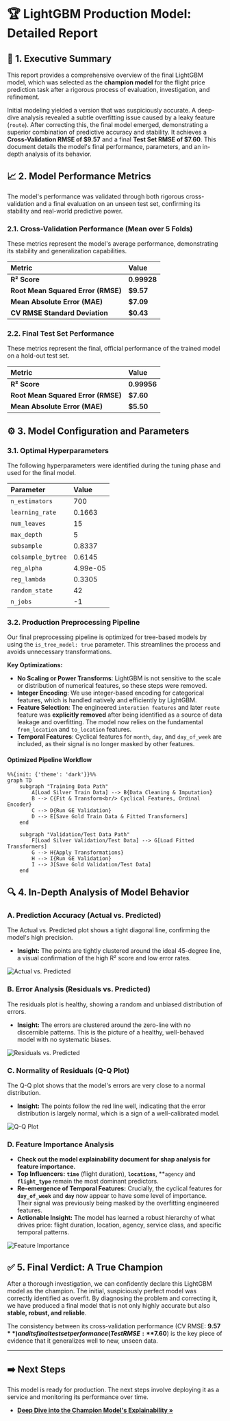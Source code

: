 # 🏆 LightGBM Production Model: Detailed Report

## 📝 1. Executive Summary

This report provides a comprehensive overview of the final LightGBM model, which was selected as the **champion model** for the flight price prediction task after a rigorous process of evaluation, investigation, and refinement.

Initial modeling yielded a version that was suspiciously accurate. A deep-dive analysis revealed a subtle overfitting issue caused by a leaky feature (`route`). After correcting this, the final model emerged, demonstrating a superior combination of predictive accuracy and stability. It achieves a **Cross-Validation RMSE of $9.57** and a final **Test Set RMSE of $7.60**. This document details the model's final performance, parameters, and an in-depth analysis of its behavior.

## 📈 2. Model Performance Metrics

The model's performance was validated through both rigorous cross-validation and a final evaluation on an unseen test set, confirming its stability and real-world predictive power.

### 2.1. Cross-Validation Performance (Mean over 5 Folds)

These metrics represent the model's average performance, demonstrating its stability and generalization capabilities.

| Metric                             | Value       |
| :--------------------------------- | :---------- |
| **R² Score**                       | **0.99928** |
| **Root Mean Squared Error (RMSE)** | **$9.57**   |
| **Mean Absolute Error (MAE)**      | **$7.09**   |
| **CV RMSE Standard Deviation**     | **$0.43**   |

### 2.2. Final Test Set Performance

These metrics represent the final, official performance of the trained model on a hold-out test set.

| Metric                             | Value       |
| :--------------------------------- | :---------- |
| **R² Score**                       | **0.99956** |
| **Root Mean Squared Error (RMSE)** | **$7.60**   |
| **Mean Absolute Error (MAE)**      | **$5.50**   |

## ⚙️ 3. Model Configuration and Parameters

### 3.1. Optimal Hyperparameters

The following hyperparameters were identified during the tuning phase and used for the final model.

| Parameter          | Value    |
| :----------------- | :------- |
| `n_estimators`     | 700      |
| `learning_rate`    | 0.1663   |
| `num_leaves`       | 15       |
| `max_depth`        | 5        |
| `subsample`        | 0.8337   |
| `colsample_bytree` | 0.6145   |
| `reg_alpha`        | 4.99e-05 |
| `reg_lambda`       | 0.3305   |
| `random_state`     | 42       |
| `n_jobs`           | -1       |

### 3.2. Production Preprocessing Pipeline

Our final preprocessing pipeline is optimized for tree-based models by using the `is_tree_model: true` parameter. This streamlines the process and avoids unnecessary transformations.

**Key Optimizations:**

-   **No Scaling or Power Transforms**: LightGBM is not sensitive to the scale or distribution of numerical features, so these steps were removed.
-   **Integer Encoding**: We use integer-based encoding for categorical features, which is handled natively and efficiently by LightGBM.
-   **Feature Selection**: The engineered `interation features` and later `route` feature was **explicitly removed** after being identified as a source of data leakage and overfitting. The model now relies on the fundamental `from_location` and `to_location` features.
-   **Temporal Features**: Cyclical features for `month`, `day`, and `day_of_week` are included, as their signal is no longer masked by other features.

#### Optimized Pipeline Workflow

```mermaid
%%{init: {'theme': 'dark'}}%%
graph TD
    subgraph "Training Data Path"
        A[Load Silver Train Data] --> B{Data Cleaning & Imputation}
        B --> C{Fit & Transform<br/> Cyclical Features, Ordinal Encoder}
        C --> D{Run GE Validation}
        D --> E[Save Gold Train Data & Fitted Transformers]
    end

    subgraph "Validation/Test Data Path"
        F[Load Silver Validation/Test Data] --> G[Load Fitted Transformers]
        G --> H{Apply Transformations}
        H --> I{Run GE Validation}
        I --> J[Save Gold Validation/Test Data]
    end
```

## 🔍 4. In-Depth Analysis of Model Behavior

### A. Prediction Accuracy (Actual vs. Predicted)

The Actual vs. Predicted plot shows a tight diagonal line, confirming the model's high precision.

-   **Insight:** The points are tightly clustered around the ideal 45-degree line, a visual confirmation of the high R² score and low error rates.

![Actual vs. Predicted](../img/Final_Lightgbm_Plots/[test]%20Actual%20vs.%20Predicted%20Values.png)

### B. Error Analysis (Residuals vs. Predicted)

The residuals plot is healthy, showing a random and unbiased distribution of errors.

-   **Insight:** The errors are clustered around the zero-line with no discernible patterns. This is the picture of a healthy, well-behaved model with no systematic biases.

![Residuals vs. Predicted](../img/Final_Lightgbm_Plots/[test]%20Residuals%20vs.%20Predicted%20Values.png)

### C. Normality of Residuals (Q-Q Plot)

The Q-Q plot shows that the model's errors are very close to a normal distribution.

-   **Insight:** The points follow the red line well, indicating that the error distribution is largely normal, which is a sign of a well-calibrated model.

![Q-Q Plot](../img/Final_Lightgbm_Plots/[test]%20Q-Q%20Plot%20of%20Residuals.png)

### D. Feature Importance Analysis

-   **Check out the model explainability document for shap analysis for feature importance.**
-   **Top Influencers:** **`time`** (flight duration), **`locations`**, **`agency` and  **`flight_type`** remain the most dominant predictors.
-   **Re-emergence of Temporal Features:** Crucially, the cyclical features for **`day_of_week`** and **`day`** now appear to have some level of importance. Their signal was previously being masked by the overfitting engineered features.
-   **Actionable Insight:** The model has learned a robust hierarchy of what drives price: flight duration, location, agency,  service class, and specific temporal patterns.

![Feature Importance](../img/Final_Lightgbm_Plots/[test]%20Feature%20Importance.png)

## ✅ 5. Final Verdict: A True Champion

After a thorough investigation, we can confidently declare this LightGBM model as the champion. The initial, suspiciously perfect model was correctly identified as overfit. By diagnosing the problem and correcting it, we have produced a final model that is not only highly accurate but also **stable, robust, and reliable**.

The consistency between its cross-validation performance (CV RMSE: **$9.57**) and its final test set performance (Test RMSE: **$7.60**) is the key piece of evidence that it generalizes well to new, unseen data.

---

## ➡️ Next Steps

This model is ready for production. The next steps involve deploying it as a service and monitoring its performance over time.

* **[Deep Dive into the Champion Model's Explainability &raquo;](../Modeling/model_explainability_lgbm_champ.md)**